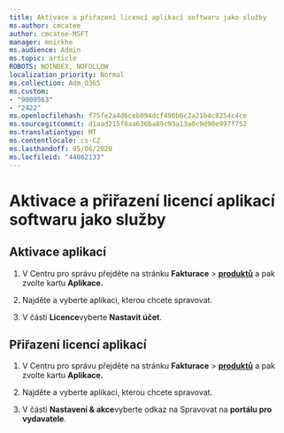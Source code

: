 ```yaml
---
title: Aktivace a přiřazení licencí aplikací softwaru jako služby
ms.author: cmcatee
author: cmcatee-MSFT
manager: mnirkhe
ms.audience: Admin
ms.topic: article
ROBOTS: NOINDEX, NOFOLLOW
localization_priority: Normal
ms.collection: Adm_O365
ms.custom:
- "9000563"
- "2422"
ms.openlocfilehash: f75fe2a4d6ceb094dcf490b6c2a21b4c8254c4ce
ms.sourcegitcommit: d1aad215f8aa636ba89c93a13a0c9d90e997f752
ms.translationtype: MT
ms.contentlocale: cs-CZ
ms.lasthandoff: 05/06/2020
ms.locfileid: "44062133"
---
```

# <a name="activate-and-assign-software-as-a-service-app-licenses"></a>Aktivace a přiřazení licencí aplikací softwaru jako služby 

## <a name="to-activate-apps"></a>Aktivace aplikací

1. V Centru pro správu přejděte na stránku **Fakturace** > **[produktů](https://go.microsoft.com/fwlink/p/?linkid=842054)** a pak zvolte kartu **Aplikace.**

2. Najděte a vyberte aplikaci, kterou chcete spravovat.

3. V části **Licence**vyberte **Nastavit účet**.  

## <a name="to-assign-app-licenses"></a>Přiřazení licencí aplikací

1. V Centru pro správu přejděte na stránku **Fakturace** > **[produktů](https://go.microsoft.com/fwlink/p/?linkid=842054)** a pak zvolte kartu **Aplikace.**

2. Najděte a vyberte aplikaci, kterou chcete spravovat.  

3. V části **Nastavení & akce**vyberte odkaz na Spravovat na **portálu pro vydavatele**.